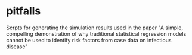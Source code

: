 # pitfalls

Scrpts for generating the simulation results used in the paper "A simple, compelling demonstration of why traditional statistical regression models cannot be used to identify risk factors from case data on infectious disease"